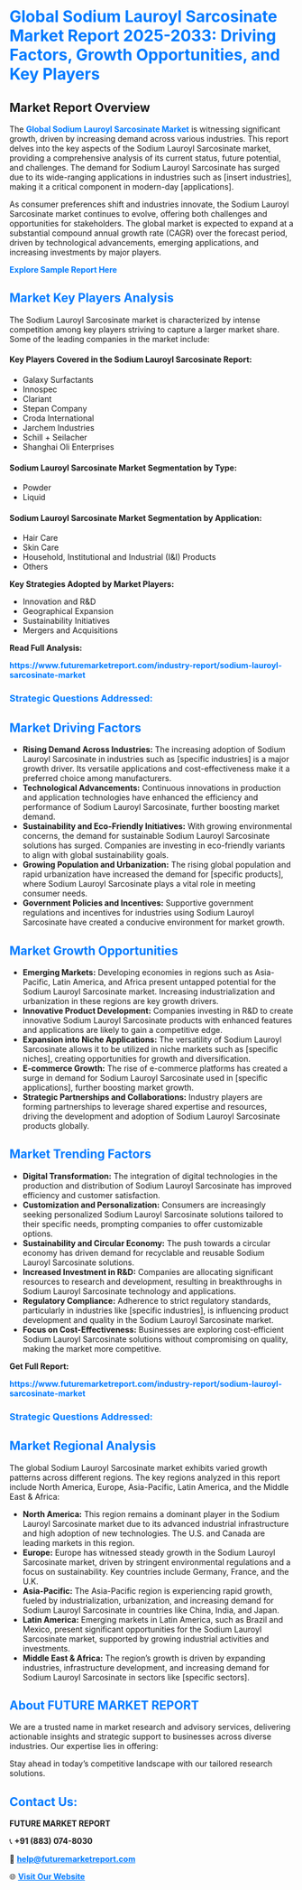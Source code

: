<h1 style="color: #007BFF;">Global Sodium Lauroyl Sarcosinate Market Report 2025-2033: Driving Factors, Growth Opportunities, and Key Players</h1>

<section id="overview">
<h2>Market Report Overview</h2>
<p>The <a href="https://www.futuremarketreport.com/industry-report/sodium-lauroyl-sarcosinate-market" style="color: #007BFF; text-decoration: none;"><strong>Global Sodium Lauroyl Sarcosinate Market</strong></a> is witnessing significant growth, driven by increasing demand across various industries. This report delves into the key aspects of the Sodium Lauroyl Sarcosinate market, providing a comprehensive analysis of its current status, future potential, and challenges. The demand for Sodium Lauroyl Sarcosinate has surged due to its wide-ranging applications in industries such as [insert industries], making it a critical component in modern-day [applications].</p>
<p>As consumer preferences shift and industries innovate, the Sodium Lauroyl Sarcosinate market continues to evolve, offering both challenges and opportunities for stakeholders. The global market is expected to expand at a substantial compound annual growth rate (CAGR) over the forecast period, driven by technological advancements, emerging applications, and increasing investments by major players.</p>
</section>

<section id="overview">
<p><a href="https://www.futuremarketreport.com/request-sample/reportId=58621" style="color: #007BFF; text-decoration: none;"><strong>Explore Sample Report Here</strong></a></p>
</section>

<section id="key-players">
<h2 style="color: #007BFF;">Market Key Players Analysis</h2>
<p>The Sodium Lauroyl Sarcosinate market is characterized by intense competition among key players striving to capture a larger market share. Some of the leading companies in the market include:</p>
<h4>Key Players Covered in the Sodium Lauroyl Sarcosinate Report:</h4>
<ul><li>Galaxy Surfactants</li><li>Innospec</li><li>Clariant</li><li>Stepan Company</li><li>Croda International</li><li>Jarchem Industries</li><li>Schill + Seilacher</li><li>Shanghai Oli Enterprises</li></ul>
<h4>Sodium Lauroyl Sarcosinate Market Segmentation by Type:</h4>
<ul><li>Powder</li><li>Liquid</li></ul>

<h4>Sodium Lauroyl Sarcosinate Market Segmentation by Application:</h4>
<ul><li>Hair Care</li><li>Skin Care</li><li>Household, Institutional and Industrial (I&amp;I) Products</li><li>Others</li></ul>
<p><strong>Key Strategies Adopted by Market Players:</strong></p>
<ul>
<li>Innovation and R&D</li>
<li>Geographical Expansion</li>
<li>Sustainability Initiatives</li>
<li>Mergers and Acquisitions</li>
</ul>
</section>

<section>
<p><strong>Read Full Analysis: </strong></p><a href="https://www.futuremarketreport.com/industry-report/sodium-lauroyl-sarcosinate-market" style="color: #007BFF; text-decoration: none;"><strong>https://www.futuremarketreport.com/industry-report/sodium-lauroyl-sarcosinate-market</strong></a>
<h3 style="color: #007BFF;">Strategic Questions Addressed:</h3>
</section>

<section id="driving-factors">
<h2 style="color: #007BFF;">Market Driving Factors</h2>
<ul>
<li><strong>Rising Demand Across Industries:</strong> The increasing adoption of Sodium Lauroyl Sarcosinate in industries such as [specific industries] is a major growth driver. Its versatile applications and cost-effectiveness make it a preferred choice among manufacturers.</li>
<li><strong>Technological Advancements:</strong> Continuous innovations in production and application technologies have enhanced the efficiency and performance of Sodium Lauroyl Sarcosinate, further boosting market demand.</li>
<li><strong>Sustainability and Eco-Friendly Initiatives:</strong> With growing environmental concerns, the demand for sustainable Sodium Lauroyl Sarcosinate solutions has surged. Companies are investing in eco-friendly variants to align with global sustainability goals.</li>
<li><strong>Growing Population and Urbanization:</strong> The rising global population and rapid urbanization have increased the demand for [specific products], where Sodium Lauroyl Sarcosinate plays a vital role in meeting consumer needs.</li>
<li><strong>Government Policies and Incentives:</strong> Supportive government regulations and incentives for industries using Sodium Lauroyl Sarcosinate have created a conducive environment for market growth.</li>
</ul>
</section>

<section id="growth-opportunities">
<h2 style="color: #007BFF;">Market Growth Opportunities</h2>
<ul>
<li><strong>Emerging Markets:</strong> Developing economies in regions such as Asia-Pacific, Latin America, and Africa present untapped potential for the Sodium Lauroyl Sarcosinate market. Increasing industrialization and urbanization in these regions are key growth drivers.</li>
<li><strong>Innovative Product Development:</strong> Companies investing in R&D to create innovative Sodium Lauroyl Sarcosinate products with enhanced features and applications are likely to gain a competitive edge.</li>
<li><strong>Expansion into Niche Applications:</strong> The versatility of Sodium Lauroyl Sarcosinate allows it to be utilized in niche markets such as [specific niches], creating opportunities for growth and diversification.</li>
<li><strong>E-commerce Growth:</strong> The rise of e-commerce platforms has created a surge in demand for Sodium Lauroyl Sarcosinate used in [specific applications], further boosting market growth.</li>
<li><strong>Strategic Partnerships and Collaborations:</strong> Industry players are forming partnerships to leverage shared expertise and resources, driving the development and adoption of Sodium Lauroyl Sarcosinate products globally.</li>
</ul>
</section>

<section id="trending-factors">
<h2 style="color: #007BFF;">Market Trending Factors</h2>
<ul>
<li><strong>Digital Transformation:</strong> The integration of digital technologies in the production and distribution of Sodium Lauroyl Sarcosinate has improved efficiency and customer satisfaction.</li>
<li><strong>Customization and Personalization:</strong> Consumers are increasingly seeking personalized Sodium Lauroyl Sarcosinate solutions tailored to their specific needs, prompting companies to offer customizable options.</li>
<li><strong>Sustainability and Circular Economy:</strong> The push towards a circular economy has driven demand for recyclable and reusable Sodium Lauroyl Sarcosinate solutions.</li>
<li><strong>Increased Investment in R&D:</strong> Companies are allocating significant resources to research and development, resulting in breakthroughs in Sodium Lauroyl Sarcosinate technology and applications.</li>
<li><strong>Regulatory Compliance:</strong> Adherence to strict regulatory standards, particularly in industries like [specific industries], is influencing product development and quality in the Sodium Lauroyl Sarcosinate market.</li>
<li><strong>Focus on Cost-Effectiveness:</strong> Businesses are exploring cost-efficient Sodium Lauroyl Sarcosinate solutions without compromising on quality, making the market more competitive.</li>
</ul>
</section>

<section>
<p><strong>Get Full Report: </strong></p><a href="https://www.futuremarketreport.com/industry-report/sodium-lauroyl-sarcosinate-market" style="color: #007BFF; text-decoration: none;"><strong>https://www.futuremarketreport.com/industry-report/sodium-lauroyl-sarcosinate-market</strong></a>
<h3 style="color: #007BFF;">Strategic Questions Addressed:</h3>
</section>


<section id="regional-analysis">
<h2 style="color: #007BFF;">Market Regional Analysis</h2>
<p>The global Sodium Lauroyl Sarcosinate market exhibits varied growth patterns across different regions. The key regions analyzed in this report include North America, Europe, Asia-Pacific, Latin America, and the Middle East & Africa:</p>
<ul>
<li><strong>North America:</strong> This region remains a dominant player in the Sodium Lauroyl Sarcosinate market due to its advanced industrial infrastructure and high adoption of new technologies. The U.S. and Canada are leading markets in this region.</li>
<li><strong>Europe:</strong> Europe has witnessed steady growth in the Sodium Lauroyl Sarcosinate market, driven by stringent environmental regulations and a focus on sustainability. Key countries include Germany, France, and the U.K.</li>
<li><strong>Asia-Pacific:</strong> The Asia-Pacific region is experiencing rapid growth, fueled by industrialization, urbanization, and increasing demand for Sodium Lauroyl Sarcosinate in countries like China, India, and Japan.</li>
<li><strong>Latin America:</strong> Emerging markets in Latin America, such as Brazil and Mexico, present significant opportunities for the Sodium Lauroyl Sarcosinate market, supported by growing industrial activities and investments.</li>
<li><strong>Middle East & Africa:</strong> The region’s growth is driven by expanding industries, infrastructure development, and increasing demand for Sodium Lauroyl Sarcosinate in sectors like [specific sectors].</li>
</ul>
</section>

<footer>
<h2 style="color: #007BFF;">About FUTURE MARKET REPORT</h2>
<p>We are a trusted name in market research and advisory services, delivering actionable insights and strategic support to businesses across diverse industries. Our expertise lies in offering:</p>

<p>Stay ahead in today’s competitive landscape with our tailored research solutions.</p>

<h2 style="color: #007BFF;">Contact Us:</h2>
<p><strong>FUTURE MARKET REPORT</strong></p>
<p>📞 <strong>+91 (883) 074-8030</strong></p>
<p>📧 <strong><a href="mailto:help@futuremarketreport.com" style="color: #007BFF;">help@futuremarketreport.com</a></strong></p>
<p>🌐 <strong><a href="https://www.futuremarketreport.com/" style="color: #007BFF;">Visit Our Website</a></strong></p>
</footer>